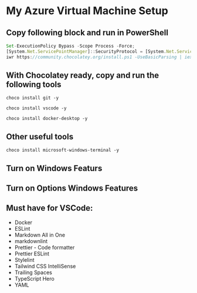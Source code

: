 # My Azure Virtual Machine Setup

## Copy following block and run in PowerShell
```javascript
Set-ExecutionPolicy Bypass -Scope Process -Force; 
[System.Net.ServicePointManager]::SecurityProtocol = [System.Net.ServicePointManager]::SecurityProtocol -bor 3072; 
iwr https://community.chocolatey.org/install.ps1 -UseBasicParsing | iex
```

## With Chocolatey ready, copy and run the following tools

```
choco install git -y
```

```
choco install vscode -y
```

```
choco install docker-desktop -y
```

## Other useful tools

```
choco install microsoft-windows-terminal -y 
```

## Turn on Windows Featurs

## Turn on Options Windows Features

## Must have for VSCode:

- Docker
- ESLint
- Markdown All in One
- markdownlint
- Prettier - Code formatter
- Prettier ESLint
- Stylelint
- Tailwind CSS IntelliSense
- Trailing Spaces
- TypeScript Hero
- YAML
